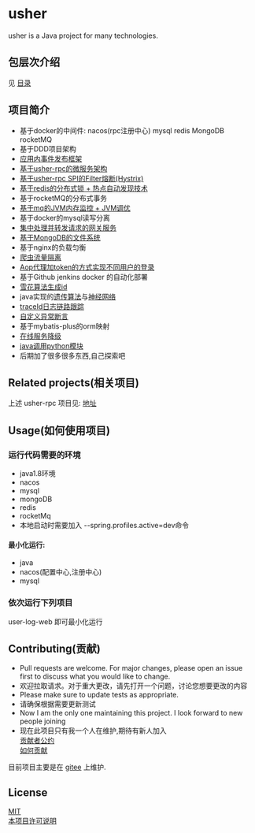 # usher

usher is a Java project for many technologies.

## 包层次介绍
见 [目录](%E7%9B%AE%E5%BD%95.md)

## 项目简介

* 基于docker的中间件: nacos(rpc注册中心) mysql redis MongoDB rocketMQ
* 基于DDD项目架构
* [应用内事件发布框架](usher-common/usher-common-event-bus)
* [基于usher-rpc的微服务架构](usher-common/usher-common-rpc)
* [基于usher-rpc SPI的Filter熔断(Hystrix)](usher-service/usher-web/src/main/java/team/opentech/usher/filter/HystrixFilter.java)
* [基于redis的分布式锁 + 热点自动发现技术](usher-common/usher-common-hot-spot)
* 基于rocketMQ的分布式事务
* [基于mq的JVM内存监控 + JVM调优](usher-common/usher-common-hot-spot)
* 基于docker的mysql读写分离
* [集中处理并转发请求的网关服务](usher-service/usher-web)
* [基于MongoDB的文件系统](usher-service/usher-service-mongo)
* 基于nginx的负载匀衡
* [爬虫流量隔离](usher-service/usher-web/src/main/java/team/opentech/usher/aop/IpSpiderTableAspect.java)
* [Aop代理加token的方式实现不同用户的登录](usher-common/usher-common-service/src/main/java/team/opentech/usher/aop/TokenInjectAop.java)
* 基于Github jenkins docker 的自动化部署
* [雪花算法生成id](usher-common/usher-common-base/src/main/java/team/opentech/usher/util/IdUtil.java)
* java实现的[遗传算法](usher-service/usher-service-algorithm/src/main/java/team/opentech/usher/util/genetic)与[神经网络](usher-service/usher-service-algorithm/src/main/java/team/opentech/usher/util/network)
* [traceId日志链路跟踪](usher-common/usher-common-log)
* [自定义异常断言](usher-common/usher-common-base/src/main/java/team/opentech/usher/util/Asserts.java)
* 基于mybatis-plus的orm映射
* [在线服务降级](usher-common/usher-common-service/src/main/java/team/opentech/usher/aop/ServiceTemporarilyDisabledAop.java)
* [java调用python模块](usher-common/usher-common-base/src/main/java/team/opentech/usher/util/PythonCellUtil.java)
* 后期加了很多很多东西,自己探索吧

## Related projects(相关项目)
上述 usher-rpc  项目见: [地址](https://github.com/247452312/usher-rpc)

## Usage(如何使用项目)

### 运行代码需要的环境
* java1.8环境
* nacos
* mysql
* mongoDB
* redis
* rocketMq
* 本地启动时需要加入 --spring.profiles.active=dev命令

#### 最小化运行:

* java
* nacos(配置中心,注册中心)
* mysql

### 依次运行下列项目
user-log-web 即可最小化运行

## Contributing(贡献)
* Pull requests are welcome. For major changes, please open an issue first to discuss what you would like to change.  
* 欢迎拉取请求。对于重大更改，请先打开一个问题，讨论您想要更改的内容  
* Please make sure to update tests as appropriate.  
* 请确保根据需要更新测试  
* Now I am the only one maintaining this project. I look forward to new people joining  
* 现在此项目只有我一个人在维护,期待有新人加入  
[贡献者公约](code_of_conduct.md)  
[如何贡献](CONTRIBUTING-template.md)

目前项目主要是在 [gitee](https://gitee.com/opentech_usher/usher) 上维护.

## License
[MIT](https://choosealicense.com/licenses/mit/)  
[本项目许可说明](LICENSE)

